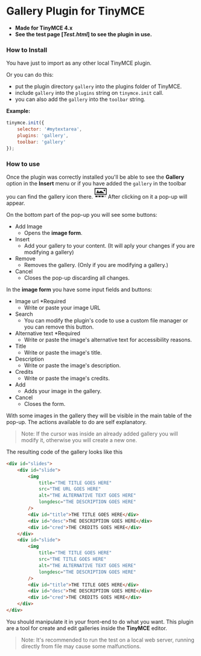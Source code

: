 # Gallery Plugin for TinyMCE

- **Made for TinyMCE 4.x**
- **See the test page [*Test.html*] to see the plugin in use.**

### How to Install
You have just to import as any other local TinyMCE plugin.

Or you can do this:
- put the plugin directory `gallery` into the plugins folder of TinyMCE.
- include `gallery` into the `plugins` string on `tinymce.init` call.
- you can also add the `gallery` into the `toolbar` string.

**Example:**
```javascript
tinymce.init({
    selector: '#mytextarea',
    plugins: 'gallery',
    toolbar: 'gallery'
});
```

### How to use
Once the plugin was correctly installed you'll be able to see the **Gallery** option in the **Insert** menu or if you have added the `gallery` in the toolbar you can find the gallery icon there.
![gallery icon](https://raw.githubusercontent.com/WTamaso/gallery-plugin/master/tinymce/plugins/gallery/img/icon.gif)
After clicking on it a pop-up will appear. 

On the bottom part of the pop-up you will see some buttons:
- Add Image
    - Opens the **image form**.
- Insert
    - Add your gallery to your content. 
    (It will aply your changes if you are modifying a gallery)
- Remove
    - Removes the gallery.
    (Only if you are modifying a gallery.)
- Cancel
    - Closes the pop-up discarding all changes.

In the **image form** you have some input fields and buttons:
- Image url *Required
    - Write or paste your image URL
- Search
    - You can modify the plugin's code to use a custom file manager or you can remove this button.
- Alternative text *Required
    - Write or paste the image's alternative text for accessibility reasons.
- Title
    - Write or paste the image's title.
- Description
    - Write or paste the image's description.
- Credits
    - Write or paste the image's credits.
- Add
    - Adds your image in the gallery.
- Cancel
    - Closes the form.

With some images in the gallery they will be visible in the main table of the pop-up. The actions available to do are self explanatory.

> Note: If the cursor was inside an already added gallery you will modify it, otherwise you will create a new one.

The resulting code of the gallery looks like this
```html
<div id="slides">
    <div id="slide">
        <img
            title="THE TITLE GOES HERE"
            src="THE URL GOES HERE"
            alt="THE ALTERNATIVE TEXT GOES HERE"
            longdesc="THE DESCRIPTION GOES HERE"
        />
        <div id="title">THE TITLE GOES HERE</div>
        <div id="desc">THE DESCRIPTION GOES HERE</div>
        <div id="cred">THE CREDITS GOES HERE</div>
    </div>
    <div id="slide">
        <img 
            title="THE TITLE GOES HERE" 
            src="THE TITLE GOES HERE" 
            alt="THE ALTERNATIVE TEXT GOES HERE" 
            longdesc="THE DESCRIPTION GOES HERE"
        />
        <div id="title">THE TITLE GOES HERE</div>
        <div id="desc">THE DESCRIPTION GOES HERE</div>
        <div id="cred">THE CREDITS GOES HERE</div>
    </div>
</div>
```
You should manipulate it in your front-end to do what you want. 
This plugin are a tool for create and edit galleries inside the **TinyMCE** editor.

> Note: It's recommended to run the test on a local web server, running directly from file may cause some malfunctions.




















